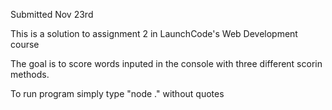 Submitted Nov 23rd

This is a solution to assignment 2 in LaunchCode's Web Development course

The goal is to score words inputed in the console with three different scorin methods.

To run program simply type "node ." without quotes